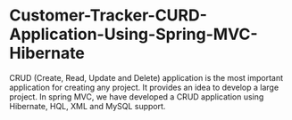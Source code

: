 # Customer-Tracker-CURD-Application-Using-Spring-MVC-Hibernate
CRUD (Create, Read, Update and Delete) application is the most important application for creating any project. It provides an idea to develop a large project. In spring MVC, we have developed a CRUD application using Hibernate, HQL, XML and MySQL support.
